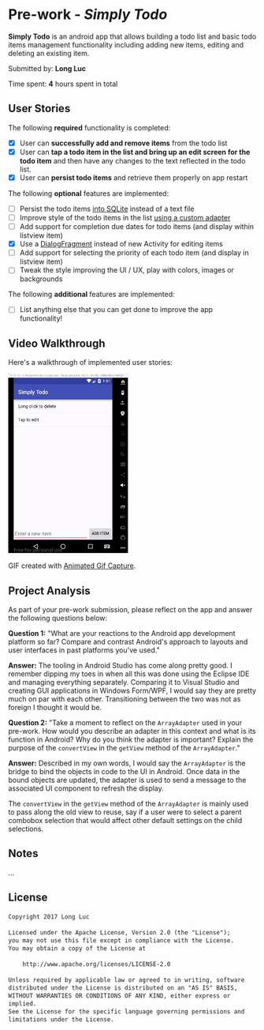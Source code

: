 # Pre-work - *Simply Todo*

**Simply Todo** is an android app that allows building a todo list and basic todo items management functionality including adding new items, editing and deleting an existing item.

Submitted by: **Long Luc**

Time spent: **4** hours spent in total

## User Stories

The following **required** functionality is completed:

* [x] User can **successfully add and remove items** from the todo list
* [x] User can **tap a todo item in the list and bring up an edit screen for the todo item** and then have any changes to the text reflected in the todo list.
* [x] User can **persist todo items** and retrieve them properly on app restart

The following **optional** features are implemented:

* [ ] Persist the todo items [into SQLite](http://guides.codepath.com/android/Persisting-Data-to-the-Device#sqlite) instead of a text file
* [ ] Improve style of the todo items in the list [using a custom adapter](http://guides.codepath.com/android/Using-an-ArrayAdapter-with-ListView)
* [ ] Add support for completion due dates for todo items (and display within listview item)
* [x] Use a [DialogFragment](http://guides.codepath.com/android/Using-DialogFragment) instead of new Activity for editing items
* [ ] Add support for selecting the priority of each todo item (and display in listview item)
* [ ] Tweak the style improving the UI / UX, play with colors, images or backgrounds

The following **additional** features are implemented:

* [ ] List anything else that you can get done to improve the app functionality!

## Video Walkthrough

Here's a walkthrough of implemented user stories:


![Video Walkthrough](img/tutorial.gif)

GIF created with [Animated Gif Capture](https://chrome.google.com/webstore/detail/animated-gif-capture/aecmckhhfknljgicfkpbinfkpnijehcm?utm_source=chrome-ntp-icon).

## Project Analysis

As part of your pre-work submission, please reflect on the app and answer the following questions below:

**Question 1:** "What are your reactions to the Android app development platform so far? Compare and contrast Android's approach to layouts and user interfaces in past platforms you've used."

**Answer:** The tooling in Android Studio has come along pretty good. I remember dipping my toes in when all this was done using the Eclipse IDE and managing everything separately. Comparing it to Visual Studio and creating GUI applications in Windows Form/WPF, I would say they are pretty much on par with each other. Transitioning between the two was not as foreign I thought it would be.

**Question 2:** "Take a moment to reflect on the `ArrayAdapter` used in your pre-work. How would you describe an adapter in this context and what is its function in Android? Why do you think the adapter is important? Explain the purpose of the `convertView` in the `getView` method of the `ArrayAdapter`."

**Answer:** Described in my own words, I would say the  `ArrayAdapter` is the bridge to bind the objects in code to the UI in Android. Once data in the bound objects are updated, the adapter is used to send a message to the associated UI component to refresh the display.

The `convertView` in the `getView` method of the `ArrayAdapter` is mainly used to pass along the old view to reuse, say if a user were to select a parent combobox selection that would affect other default settings on the child selections.

## Notes

...

## License

    Copyright 2017 Long Luc

    Licensed under the Apache License, Version 2.0 (the "License");
    you may not use this file except in compliance with the License.
    You may obtain a copy of the License at

        http://www.apache.org/licenses/LICENSE-2.0

    Unless required by applicable law or agreed to in writing, software
    distributed under the License is distributed on an "AS IS" BASIS,
    WITHOUT WARRANTIES OR CONDITIONS OF ANY KIND, either express or implied.
    See the License for the specific language governing permissions and
    limitations under the License.
